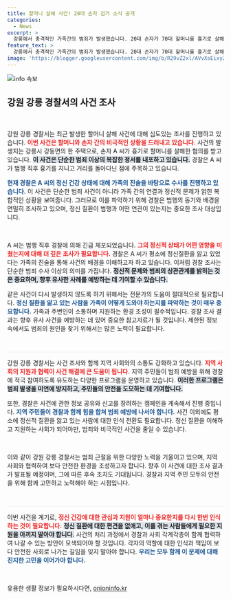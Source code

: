 ```yaml
---
title: 할머니 살해 사건! 20대 손자 검거 소식 공개
categories:
  - News
excerpt: >
  강릉에서 충격적인 가족간의 범죄가 발생했습니다. 20대 손자가 70대 할머니를 흉기로 살해한 사건의 배경에 숨겨진 비밀은? 경찰이 진실을 밝히기 위해 나섰습니다.
feature_text: >
  강릉에서 충격적인 가족간의 범죄가 발생했습니다. 20대 손자가 70대 할머니를 흉기로 살해한 사건의 배경에 숨겨진 비밀은? 경찰이 진실을 밝히기 위해 나섰습니다.
image: 'https://blogger.googleusercontent.com/img/b/R29vZ2xl/AVvXsEixyZcFfHzMRdzZMjFBmAUKJYCLCGyLL1o632UiGVXcaFdKo_bkvkuCioo0uUKlGfBVcT3P84aROyZIXSBEx3Aw5nCQ3pTgDom1WDC4m8eifvWiAmWEEVb4x6G_l8C0QH225ldMjyaFvpxGEBGNO37VmDTDMHGhJPq73UglMfDca1-0aw/s1600/blogspot.png'
---
```


<p><img src="https://blogger.googleusercontent.com/img/b/R29vZ2xl/AVvXsEixyZcFfHzMRdzZMjFBmAUKJYCLCGyLL1o632UiGVXcaFdKo_bkvkuCioo0uUKlGfBVcT3P84aROyZIXSBEx3Aw5nCQ3pTgDom1WDC4m8eifvWiAmWEEVb4x6G_l8C0QH225ldMjyaFvpxGEBGNO37VmDTDMHGhJPq73UglMfDca1-0aw/s1600/blogspot.png" alt="info 속보" /></p>

<h2 data-ke-size="size26">강원 강릉 경찰서의 사건 조사</h2>

<p data-ke-size="size16">&nbsp;</p>

<p>강원 강릉 경찰서는 최근 발생한 할머니 살해 사건에 대해 심도있는 조사를 진행하고 있습니다. <b><span style="color: #ee2323;">이번 사건은 할머니와 손자 간의 비극적인 상황을 드러내고 있습니다.</span></b> 사건의 발생지는 강릉시 강동면의 한 주택으로, 손자 A 씨가 흉기로 할머니를 살해한 혐의를 받고 있습니다. <b><span style="background-color: #21538527;">이 사건은 단순한 범죄 이상의 복잡한 정서를 내포하고 있습니다.</span></b> 경찰은 A 씨가 범행 직후 흉기를 지니고 거리를 돌아다닌 점에 주목하고 있습니다. </p>

<p><b><span style="color: #1a5490;">현재 경찰은 A 씨의 정신 건강 상태에 대해 가족의 진술을 바탕으로 수사를 진행하고 있습니다.</span></b> 이 사건은 단순한 범죄 사건이 아니라 가족 간의 연결과 정신적 문제가 얽힌 복합적인 상황을 보여줍니다. 그러므로 이를 파악하기 위해 경찰은 범행의 동기와 배경을 면밀히 조사하고 있으며, 정신 질환이 범행과 어떤 연관이 있는지는 중요한 조사 대상입니다. <p data-ke-size="size16">&nbsp;</p></p>

<p>A 씨는 범행 직후 경찰에 의해 긴급 체포되었습니다. <b><span style="color: #ee2323;">그의 정신적 상태가 어떤 영향을 미쳤는지에 대해 더 깊은 조사가 필요합니다.</span></b> 경찰은 A 씨가 평소에 정신질환을 앓고 있었다는 가족의 진술을 통해 사건의 배경을 이해하고자 하고 있습니다. 이처럼 경찰 조사는 단순한 범죄 수사 이상의 의미를 가집니다. <b><span style="background-color: #21538527;">정신적 문제와 범죄의 상관관계를 밝히는 것은 중요하며, 향후 유사한 사례를 예방하는 데 기여할 수 있습니다.</span></b> </p>

<p>같은 사건이 다시 발생하지 않도록 하기 위해서는 전문가의 도움이 절대적으로 필요합니다. <b><span style="color: #1a5490;">정신 질환을 앓고 있는 사람을 가족이 어떻게 도와야 하는지를 파악하는 것이 매우 중요합니다.</span></b> 가족과 주변인이 소통하며 지원하는 환경 조성이 필수적입니다. 경찰 조사 결과는 향후 유사 사건을 예방하는 데 있어 중요한 참고자료가 될 것입니다. 제한된 정보 속에서도 범죄의 원인을 찾기 위해서는 많은 노력이 필요합니다. <p data-ke-size="size16">&nbsp;</p></p>

<hr style="height: 1px; border: none; background-color: #eee;"/>

<p>강원 강릉 경찰서는 사건 조사와 함께 지역 사회와의 소통도 강화하고 있습니다. <b><span style="color: #ee2323;">지역 사회의 지원과 협력이 사건 해결에 큰 도움이 됩니다.</span></b> 지역 주민들이 범죄 예방을 위해 경찰에 적극 참여하도록 유도하는 다양한 프로그램을 운영하고 있습니다. <b><span style="background-color: #21538527;">이러한 프로그램은 범죄 발생을 미연에 방지하고, 주민들의 안전을 도모하는 데 기여합니다.</span></b></p>

<p>또한, 경찰은 사건에 관한 정보 공유와 신고를 장려하는 캠페인을 계속해서 진행 중입니다. <b><span style="color: #1a5490;">지역 주민들이 경찰과 함께 힘을 합쳐 범죄 예방에 나서야 합니다.</span></b> 사건 이외에도 평소에 정신적 질환을 앓고 있는 사람에 대한 인식 전환도 필요합니다. 정신 질환을 이해하고 지원하는 사회가 되어야만, 범죄와 비극적인 사건을 줄일 수 있습니다. <p data-ke-size="size16">&nbsp;</p></p>

<p>이와 같이 강원 강릉 경찰서는 범죄 근절을 위한 다양한 노력을 기울이고 있으며, 지역 사회와 협력하여 보다 안전한 환경을 조성하고자 합니다. 향후 이 사건에 대한 조사 결과가 발표될 예정이며, 그에 따른 후속 조치도 기대됩니다. 경찰과 지역 주민 모두의 안전을 위해 함께 고민하고 노력해야 하는 시점입니다. <p data-ke-size="size16">&nbsp;</p></p>

<hr style="height: 1px; border: none; background-color: #eee;"/> 

<p>이번 사건을 계기로, <b><span style="color: #ee2323;">정신 건강에 대한 관심과 지원이 얼마나 중요한지를 다시 한번 인식하는 것이 필요합니다.</span></b> <b><span style="background-color: #21538527;">정신 질환에 대한 편견을 없애고, 이를 겪는 사람들에게 필요한 지원을 아끼지 말아야 합니다.</span></b> 사건의 처리 과정에서 경찰과 사회 각계각층이 함께 협력하여 나갈 수 있는 방안이 모색되어야 할 것입니다. 각자의 역할에 대한 인식과 책임이 보다 안전한 사회로 나가는 길임을 잊지 말아야 합니다. <b><span style="color: #1a5490;">우리는 모두 함께 이 문제에 대해 진지한 고민을 이어가야 합니다.</span></b> <p data-ke-size="size16">&nbsp;</p></p>
유용한 생활 정보가 필요하시다면, <a href="https://onioninfo.kr" rel="dofollow">onioninfo.kr</a>


